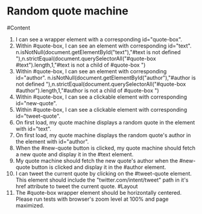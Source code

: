 # Random quote machine

#Content

1. I can see a wrapper element with a corresponding id="quote-box".
2. Within #quote-box, I can see an element with corresponding id="text".
   n.isNotNull(document.getElementById("text"),"#text is not defined "),n.strictEqual(document.querySelectorAll("#quote-box #text").length,1,"#text is not a child of #quote-box ")
3. Within #quote-box, I can see an element with corresponding id="author".
   n.isNotNull(document.getElementById("author"),"#author is not defined "),n.strictEqual(document.querySelectorAll("#quote-box #author").length,1,"#author is not a child of #quote-box ")
4. Within #quote-box, I can see a clickable element with corresponding id="new-quote".
5. Within #quote-box, I can see a clickable <a> element with corresponding id="tweet-quote".
6. On first load, my quote machine displays a random quote in the element with id="text".
7. On first load, my quote machine displays the random quote's author in the element with id="author".
8. When the #new-quote button is clicked, my quote machine should fetch a new quote and display it in the #text element.
9. My quote machine should fetch the new quote's author when the #new-quote button is clicked and display it in the #author element.
10. I can tweet the current quote by clicking on the #tweet-quote <a> element. This <a> element should include the "twitter.com/intent/tweet" path in it's href attribute to tweet the current quote.
    #Layout
11. The #quote-box wrapper element should be horizontally centered. Please run tests with browser's zoom level at 100% and page maximized.
